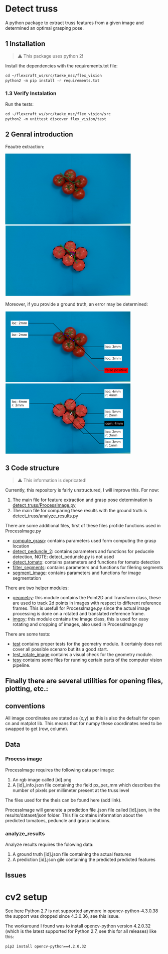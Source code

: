 # Detect truss 

A python package to extract truss features from a given image and determined an optimal grasping pose.

## 1 Installation
> :warning: This package uses python 2!

Install the dependencies with the requirements.txt file:
```
cd ~/flexcraft_ws/src/taeke_msc/flex_vision
python2 -m pip install -r requirements.txt
```

### 1.3 Verify Instalation
Run the tests:
```
cd ~/flexcraft_ws/src/taeke_msc/flex_vision/src
python2 -m unittest discover flex_vision/test
```

## 2 Genral introduction
Feautre extraction:

<p float="center">
  <img src="doc/data/003.png" alt="input image" width="400"/>
  <img src="doc/results/003_original.png" alt="input image" width="400"/>
</p>

Moreover, if you provide a ground truth, an error may be determined:

<p float="center">
  <img src="doc/results/003_pend_error.png" alt="input image" width="400"/>
  <img src="doc/results/003_tom_error.png" alt="input image" width="400"/>
</p>

## 3 Code structure
> :warning: This information is depricated!

Currently, this repository is fairly unstructured, I will improve this. For now:

1. The main file for feature extraction and grasp pose determination is [detect_truss/ProcessImage.py](src/flex_vision/detect_truss/ProcessImage.py)
2. The main file for comparing these results with the ground truth is [detect_truss/analyze_results.py](src/flex_vision/detect_truss/analyze_results.py)

There are some additional files, first of these files profide functions used in ProcessImage.py
- [compute_grasp](src/flex_vision/detect_truss/compute_grasp.py): contains parameters used form computing the grasp location
- [detect_peduncle_2](src/flex_vision/detect_truss/detect_peduncle_2.py): contains parameters and functions for peducnle detection, NOTE: detect_peduncle.py is not used
- [detect_tomato](src/flex_vision/detect_truss/detect_tomato.py): contains parameters and functions for tomato detection
- [filter_segments](src/flex_vision/detect_truss/filter_segments.py): contains parameters and functions for filering segments
- [segment_image](src/flex_vision/detect_truss/segment_image.py): contains parameters and functions for image segmentation

There are two helper modules:
- [geometry](src/flex_vision/utils/geometry.py): this module contains the Point2D and Transform class, these are used to track 2d points in images with respect to different reference frames. This is usefull for ProcessImage.py since the actual image processing is done on a rotated and translated reference frame.
- [imgpy](src/flex_vision/utils/imgpy.py): this module contains the Image class, this is used for easy rotating and cropping of images, also used in ProcessImage.py

There are some tests:
- [test](src/flex_vision/detect_truss/test.py) contains proper tests for the geometry module. It certainly does not cover all possible scenaro but its a good start.
- [test_rotate_image](src/tests/test_rotate_image.py) contains a visual check for the geometry module.
- [tesy](src/tests) contains some files for running certain parts of the computer vision pipeline.

Finally there are several utilities for opening files, plotting, etc.:
-



## conventions

All image coordinates are stated as (x,y) as this is also the default for open cn and matplot lib. This means that for numpy these coordinates need to be swapped to get (row, column). 


## Data

### Process image
ProcessImage requires the following data per image:

1. An rgb image called [id].png
2. A [id]_info.json file containing the field px_per_mm which describes the number of pixels per millimeter present at the truss level

The files used for the theis can be found here (add link).

ProcessImage will generate a prediction file .json file called [id].json, in the results/dataset/json folder. This file contains information about the predicted tomatoes, peduncle and grasp locations.

### analyze_results
Analyze results requires the folowing data:

1. A ground truth [id].json file containing the actual features
2. A prediction [id].json gile containing the predicted predicted features



## Issues

# cv2 setup


See [here](https://stackoverflow.com/questions/63346648/python-2-7-installing-opencv-via-pip-virtual-environment)
Python 2.7 is not supported anymore in opencv-python-4.3.0.38 the support was dropped since 4.3.0.36, see this issue.

The workaround I found was to install opencv-python version 4.2.0.32 (which is the latest supported for Python 2.7, see this for all releases) like this:

```
pip2 install opencv-python==4.2.0.32
```

